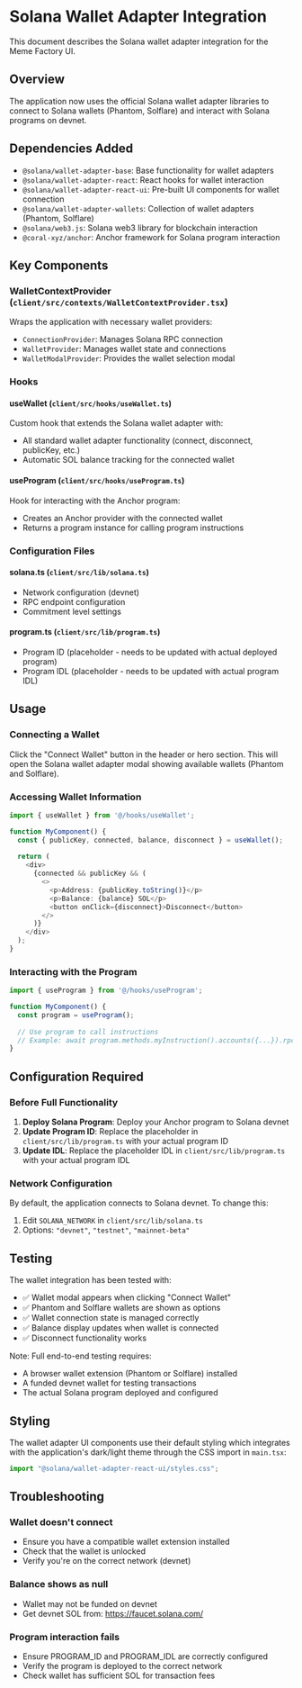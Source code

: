 # Solana Wallet Adapter Integration

This document describes the Solana wallet adapter integration for the Meme Factory UI.

## Overview

The application now uses the official Solana wallet adapter libraries to connect to Solana wallets (Phantom, Solflare) and interact with Solana programs on devnet.

## Dependencies Added

- `@solana/wallet-adapter-base`: Base functionality for wallet adapters
- `@solana/wallet-adapter-react`: React hooks for wallet interaction
- `@solana/wallet-adapter-react-ui`: Pre-built UI components for wallet connection
- `@solana/wallet-adapter-wallets`: Collection of wallet adapters (Phantom, Solflare)
- `@solana/web3.js`: Solana web3 library for blockchain interaction
- `@coral-xyz/anchor`: Anchor framework for Solana program interaction

## Key Components

### WalletContextProvider (`client/src/contexts/WalletContextProvider.tsx`)
Wraps the application with necessary wallet providers:
- `ConnectionProvider`: Manages Solana RPC connection
- `WalletProvider`: Manages wallet state and connections
- `WalletModalProvider`: Provides the wallet selection modal

### Hooks

#### useWallet (`client/src/hooks/useWallet.ts`)
Custom hook that extends the Solana wallet adapter with:
- All standard wallet adapter functionality (connect, disconnect, publicKey, etc.)
- Automatic SOL balance tracking for the connected wallet

#### useProgram (`client/src/hooks/useProgram.ts`)
Hook for interacting with the Anchor program:
- Creates an Anchor provider with the connected wallet
- Returns a program instance for calling program instructions

### Configuration Files

#### solana.ts (`client/src/lib/solana.ts`)
- Network configuration (devnet)
- RPC endpoint configuration
- Commitment level settings

#### program.ts (`client/src/lib/program.ts`)
- Program ID (placeholder - needs to be updated with actual deployed program)
- Program IDL (placeholder - needs to be updated with actual program IDL)

## Usage

### Connecting a Wallet

Click the "Connect Wallet" button in the header or hero section. This will open the Solana wallet adapter modal showing available wallets (Phantom and Solflare).

### Accessing Wallet Information

```typescript
import { useWallet } from '@/hooks/useWallet';

function MyComponent() {
  const { publicKey, connected, balance, disconnect } = useWallet();
  
  return (
    <div>
      {connected && publicKey && (
        <>
          <p>Address: {publicKey.toString()}</p>
          <p>Balance: {balance} SOL</p>
          <button onClick={disconnect}>Disconnect</button>
        </>
      )}
    </div>
  );
}
```

### Interacting with the Program

```typescript
import { useProgram } from '@/hooks/useProgram';

function MyComponent() {
  const program = useProgram();
  
  // Use program to call instructions
  // Example: await program.methods.myInstruction().accounts({...}).rpc();
}
```

## Configuration Required

### Before Full Functionality

1. **Deploy Solana Program**: Deploy your Anchor program to Solana devnet
2. **Update Program ID**: Replace the placeholder in `client/src/lib/program.ts` with your actual program ID
3. **Update IDL**: Replace the placeholder IDL in `client/src/lib/program.ts` with your actual program IDL

### Network Configuration

By default, the application connects to Solana devnet. To change this:
1. Edit `SOLANA_NETWORK` in `client/src/lib/solana.ts`
2. Options: `"devnet"`, `"testnet"`, `"mainnet-beta"`

## Testing

The wallet integration has been tested with:
- ✅ Wallet modal appears when clicking "Connect Wallet"
- ✅ Phantom and Solflare wallets are shown as options
- ✅ Wallet connection state is managed correctly
- ✅ Balance display updates when wallet is connected
- ✅ Disconnect functionality works

Note: Full end-to-end testing requires:
- A browser wallet extension (Phantom or Solflare) installed
- A funded devnet wallet for testing transactions
- The actual Solana program deployed and configured

## Styling

The wallet adapter UI components use their default styling which integrates with the application's dark/light theme through the CSS import in `main.tsx`:

```typescript
import "@solana/wallet-adapter-react-ui/styles.css";
```

## Troubleshooting

### Wallet doesn't connect
- Ensure you have a compatible wallet extension installed
- Check that the wallet is unlocked
- Verify you're on the correct network (devnet)

### Balance shows as null
- Wallet may not be funded on devnet
- Get devnet SOL from: https://faucet.solana.com/

### Program interaction fails
- Ensure PROGRAM_ID and PROGRAM_IDL are correctly configured
- Verify the program is deployed to the correct network
- Check wallet has sufficient SOL for transaction fees
